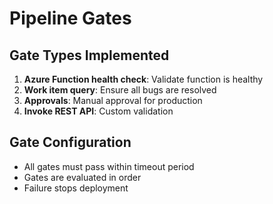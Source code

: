 # Pipeline Gates

## Gate Types Implemented
1. **Azure Function health check**: Validate function is healthy
2. **Work item query**: Ensure all bugs are resolved
3. **Approvals**: Manual approval for production
4. **Invoke REST API**: Custom validation

## Gate Configuration
- All gates must pass within timeout period
- Gates are evaluated in order
- Failure stops deployment
